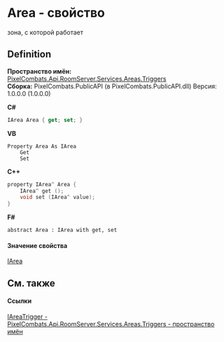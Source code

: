 # Area - свойство


зона, с которой работает



## Definition
**Пространство имён:** <a href="4f427198-2b1e-a053-5a6c-40f068fcb995">PixelCombats.Api.RoomServer.Services.Areas.Triggers</a>  
**Сборка:** PixelCombats.PublicAPI (в PixelCombats.PublicAPI.dll) Версия: 1.0.0.0 (1.0.0.0)

**C#**
``` C#
IArea Area { get; set; }
```
**VB**
``` VB
Property Area As IArea
	Get
	Set
```
**C++**
``` C++
property IArea^ Area {
	IArea^ get ();
	void set (IArea^ value);
}
```
**F#**
``` F#
abstract Area : IArea with get, set
```



#### Значение свойства
<a href="751e2240-cdf8-62a5-f071-0b54a73d2b57">IArea</a>

## См. также


#### Ссылки
<a href="b0ea3d3a-a4ab-fda0-8ac2-b469dd6b3d8f">IAreaTrigger - </a>  
<a href="4f427198-2b1e-a053-5a6c-40f068fcb995">PixelCombats.Api.RoomServer.Services.Areas.Triggers - пространство имён</a>  
